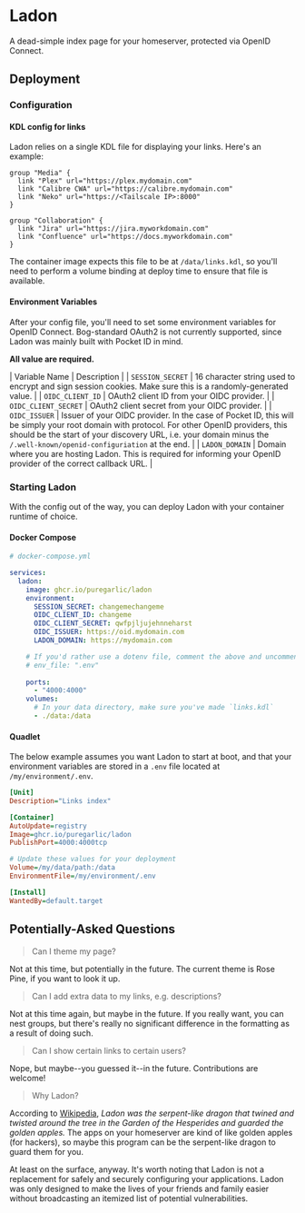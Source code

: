 # Ladon

A dead-simple index page for your homeserver, protected via OpenID Connect.

## Deployment

### Configuration

#### KDL config for links

Ladon relies on a single KDL file for displaying your links. Here's an example:

```kdl
group "Media" {
  link "Plex" url="https://plex.mydomain.com"
  link "Calibre CWA" url="https://calibre.mydomain.com"
  link "Neko" url="https://<Tailscale IP>:8000"
}

group "Collaboration" {
  link "Jira" url="https://jira.myworkdomain.com"
  link "Confluence" url="https://docs.myworkdomain.com"
}
```

The container image expects this file to be at `/data/links.kdl`, so you'll
need to perform a volume binding at deploy time to ensure that file is
available.

#### Environment Variables

After your config file, you'll need to set some environment variables for
OpenID Connect. Bog-standard OAuth2 is not currently supported, since Ladon was
mainly built with Pocket ID in mind.

**All value are required.**

| Variable Name | Description |
| `SESSION_SECRET` | 16 character string used to encrypt and sign session cookies. Make sure this is a randomly-generated value. |
| `OIDC_CLIENT_ID` | OAuth2 client ID from your OIDC provider. |
| `OIDC_CLIENT_SECRET` | OAuth2 client secret from your OIDC provider. |
| `OIDC_ISSUER` | Issuer of your OIDC provider. In the case of Pocket ID, this will be simply your root domain with protocol. For other OpenID providers, this should be the start of your discovery URL, i.e. your domain minus the `/.well-known/openid-configuriation` at the end. |
| `LADON_DOMAIN` | Domain where you are hosting Ladon. This is required for informing your OpenID provider of the correct callback URL. |

### Starting Ladon

With the config out of the way, you can deploy Ladon with your container
runtime of choice.

#### Docker Compose

```yaml
# docker-compose.yml

services:
  ladon:
    image: ghcr.io/puregarlic/ladon
    environment:
      SESSION_SECRET: changemechangeme
      OIDC_CLIENT_ID: changeme
      OIDC_CLIENT_SECRET: qwfpjljujehnneharst
      OIDC_ISSUER: https://oid.mydomain.com
      LADON_DOMAIN: https://mydomain.com

    # If you'd rather use a dotenv file, comment the above and uncomment below:
    # env_file: ".env"
      
    ports:
      - "4000:4000"
    volumes:
      # In your data directory, make sure you've made `links.kdl`
      - ./data:/data
```

#### Quadlet

The below example assumes you want Ladon to start at boot, and that your
environment variables are stored in a `.env` file located at `/my/environment/.env`.

```ini
[Unit]
Description="Links index"

[Container]
AutoUpdate=registry
Image=ghcr.io/puregarlic/ladon
PublishPort=4000:4000tcp

# Update these values for your deployment
Volume=/my/data/path:/data
EnvironmentFile=/my/environment/.env

[Install]
WantedBy=default.target
```

## Potentially-Asked Questions

> Can I theme my page?

Not at this time, but potentially in the future. The current theme is Rose Pine,
if you want to look it up.

> Can I add extra data to my links, e.g. descriptions?

Not at this time again, but maybe in the future. If you really want, you can
nest groups, but there's really no significant difference in the formatting as
a result of doing such.

> Can I show certain links to certain users?

Nope, but maybe--you guessed it--in the future. Contributions are welcome!

> Why Ladon?

According to [Wikipedia](https://en.wikipedia.org/wiki/Ladon_(mythology)),
_Ladon was the serpent-like dragon that twined and twisted around the tree in
the Garden of the Hesperides and guarded the golden apples._ The apps on
your homeserver are kind of like golden apples (for hackers), so maybe this
program can be the serpent-like dragon to guard them for you.

At least on the surface, anyway. It's worth noting that Ladon is not a
replacement for safely and securely configuring your applications. Ladon was
only designed to make the lives of your friends and family easier without
broadcasting an itemized list of potential vulnerabilities.
